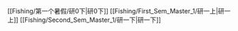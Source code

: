 [[Fishing/第一个暑假/研0下|研0下]]
[[Fishing/First_Sem_Master_1/研一上|研一上]]
[[Fishing/Second_Sem_Master_1/研一下|研一下]]